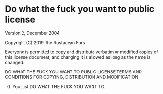 # Do what the fuck you want to public license

Version 2, December 2004

Copyright (C) 2019 The Rustacean Furs

Everyone is permitted to copy and distribute verbatim or modified
copies of this license document, and changing it is allowed as long
as the name is changed.

DO WHAT THE FUCK YOU WANT TO PUBLIC LICENSE
TERMS AND CONDITIONS FOR COPYING, DISTRIBUTION AND MODIFICATION

0. You just DO WHAT THE FUCK YOU WANT TO.
